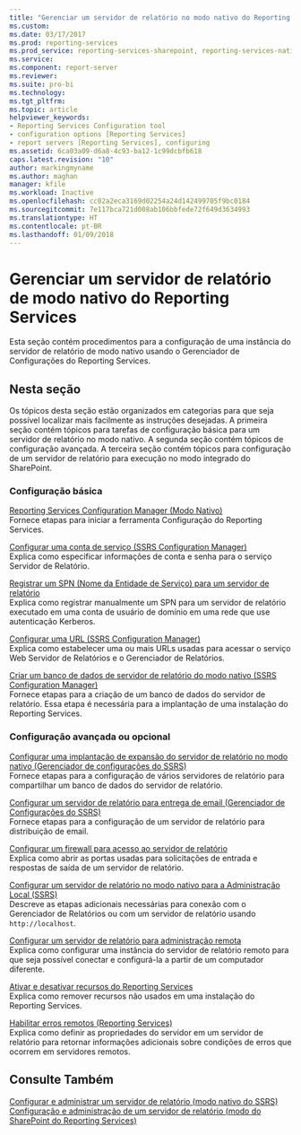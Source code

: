 ```yaml
---
title: "Gerenciar um servidor de relatório no modo nativo do Reporting Services | Microsoft Docs"
ms.custom: 
ms.date: 03/17/2017
ms.prod: reporting-services
ms.prod_service: reporting-services-sharepoint, reporting-services-native
ms.service: 
ms.component: report-server
ms.reviewer: 
ms.suite: pro-bi
ms.technology: 
ms.tgt_pltfrm: 
ms.topic: article
helpviewer_keywords:
- Reporting Services Configuration tool
- configuration options [Reporting Services]
- report servers [Reporting Services], configuring
ms.assetid: 6ca03a09-d6a8-4c93-ba12-1c99dcbfb618
caps.latest.revision: "10"
author: markingmyname
ms.author: maghan
manager: kfile
ms.workload: Inactive
ms.openlocfilehash: cc02a2eca3169d02254a24d142499705f9bc0184
ms.sourcegitcommit: 7e117bca721d008ab106bbfede72f649d3634993
ms.translationtype: HT
ms.contentlocale: pt-BR
ms.lasthandoff: 01/09/2018
---
```

# <a name="manage-a-reporting-services-native-mode-report-server"></a>Gerenciar um servidor de relatório de modo nativo do Reporting Services
  Esta seção contém procedimentos para a configuração de uma instância do servidor de relatório de modo nativo usando o Gerenciador de Configurações do Reporting Services.  
  
## <a name="in-this-section"></a>Nesta seção  
 Os tópicos desta seção estão organizados em categorias para que seja possível localizar mais facilmente as instruções desejadas. A primeira seção contém tópicos para tarefas de configuração básica para um servidor de relatório no modo nativo. A segunda seção contém tópicos de configuração avançada. A terceira seção contém tópicos para configuração de um servidor de relatório para execução no modo integrado do SharePoint.  
  
### <a name="basic-configuration"></a>Configuração básica  
 [Reporting Services Configuration Manager &#40;Modo Nativo&#41;](../../reporting-services/install-windows/reporting-services-configuration-manager-native-mode.md)  
 Fornece etapas para iniciar a ferramenta Configuração do Reporting Services.  
  
 [Configurar uma conta de serviço &#40;SSRS Configuration Manager&#41;](http://msdn.microsoft.com/library/25000ad5-3f80-4210-8331-d4754dc217e0)  
 Explica como especificar informações de conta e senha para o serviço Servidor de Relatório.  
  
 [Registrar um SPN &#40;Nome da Entidade de Serviço&#41; para um servidor de relatório](../../reporting-services/report-server/register-a-service-principal-name-spn-for-a-report-server.md)  
 Explica como registrar manualmente um SPN para um servidor de relatório executado em uma conta de usuário de domínio em uma rede que use autenticação Kerberos.  
  
 [Configurar uma URL &#40;SSRS Configuration Manager&#41;](../../reporting-services/install-windows/configure-a-url-ssrs-configuration-manager.md)  
 Explica como estabelecer uma ou mais URLs usadas para acessar o serviço Web Servidor de Relatórios e o Gerenciador de Relatórios.  
  
 [Criar um banco de dados de servidor de relatório do modo nativo &#40;SSRS Configuration Manager&#41;](../../reporting-services/install-windows/ssrs-report-server-create-a-native-mode-report-server-database.md)  
 Fornece etapas para a criação de um banco de dados do servidor de relatório. Essa etapa é necessária para a implantação de uma instalação do Reporting Services.  
  
### <a name="advanced-or-optional-configuration"></a>Configuração avançada ou opcional  
 [Configurar uma implantação de expansão do servidor de relatório no modo nativo &#40;Gerenciador de configurações do SSRS&#41;](../../reporting-services/install-windows/configure-a-native-mode-report-server-scale-out-deployment.md)  
 Fornece etapas para a configuração de vários servidores de relatório para compartilhar um banco de dados do servidor de relatório.  
  
 [Configurar um servidor de relatório para entrega de email (Gerenciador de Configurações do SSRS)](http://msdn.microsoft.com/en-us/b838f970-d11a-4239-b164-8d11f4581d83)  
 Fornece etapas para a configuração de um servidor de relatório para distribuição de email.  
  
 [Configurar um firewall para acesso ao servidor de relatório](../../reporting-services/report-server/configure-a-firewall-for-report-server-access.md)  
 Explica como abrir as portas usadas para solicitações de entrada e respostas de saída de um servidor de relatório.  
  
 [Configurar um servidor de relatório no modo nativo para a Administração Local &#40;SSRS&#41;](../../reporting-services/report-server/configure-a-native-mode-report-server-for-local-administration-ssrs.md)  
 Descreve as etapas adicionais necessárias para conexão com o Gerenciador de Relatórios ou com um servidor de relatório usando `http://localhost`.  
  
 [Configurar um servidor de relatório para administração remota](../../reporting-services/report-server/configure-a-report-server-for-remote-administration.md)  
 Explica como configurar uma instância do servidor de relatório remoto para que seja possível conectar e configurá-la a partir de um computador diferente.  
  
 [Ativar e desativar recursos do Reporting Services](../../reporting-services/report-server/turn-reporting-services-features-on-or-off.md)  
 Explica como remover recursos não usados em uma instalação do Reporting Services.  
  
 [Habilitar erros remotos &#40;Reporting Services&#41;](../../reporting-services/report-server/enable-remote-errors-reporting-services.md)  
 Explica como definir as propriedades do servidor em um servidor de relatório para retornar informações adicionais sobre condições de erros que ocorrem em servidores remotos.  
  
## <a name="see-also"></a>Consulte Também  
 [Configurar e administrar um servidor de relatório &#40;modo nativo do SSRS&#41;](../../reporting-services/report-server/configure-and-administer-a-report-server-ssrs-native-mode.md)   
 [Configuração e administração de um servidor de relatório &#40;modo do SharePoint do Reporting Services&#41;](../../reporting-services/report-server-sharepoint/configuration-and-administration-of-a-report-server.md)  
  
  
